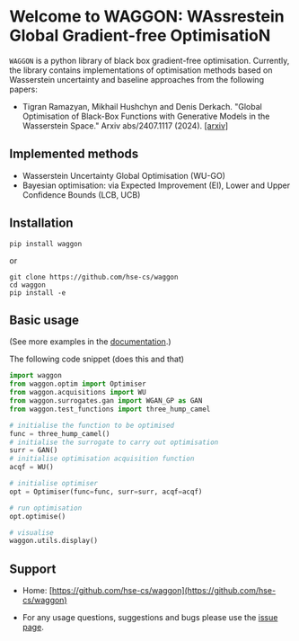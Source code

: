 # Welcome to WAGGON: WAssrestein Global Gradient-free OptimisatioN

<!-- [![PyPI version](https://badge.fury.io/py/probaforms.svg)](https://badge.fury.io/py/probaforms)
[![Tests](https://github.com/HSE-LAMBDA/probaforms/actions/workflows/tests.yml/badge.svg)](https://github.com/HSE-LAMBDA/probaforms/actions/workflows/tests.yml)
[![Docs](https://github.com/HSE-LAMBDA/probaforms/actions/workflows/pages/pages-build-deployment/badge.svg)](https://github.com/HSE-LAMBDA/probaforms/actions/workflows/pages/pages-build-deployment)
[![Downloads](https://static.pepy.tech/badge/probaforms)](https://pepy.tech/project/probaforms)
[![License: MIT](https://img.shields.io/badge/License-MIT-yellow.svg)](https://opensource.org/licenses/MIT) -->

`WAGGON` is a python library of black box gradient-free optimisation. Currently, the library contains implementations of optimisation methods based on Wasserstein uncertainty and baseline approaches from the following papers:

- Tigran Ramazyan, Mikhail Hushchyn and Denis Derkach. "Global Optimisation of Black-Box Functions with Generative Models in the Wasserstein Space." Arxiv abs/2407.1117 (2024). [[arxiv]](https://arxiv.org/abs/2407.11917)

## Implemented methods
- Wasserstein Uncertainty Global Optimisation (WU-GO)
- Bayesian optimisation: via Expected Improvement (EI), Lower and Upper Confidence Bounds (LCB, UCB)

## Installation

```
pip install waggon
```
or
```
git clone https://github.com/hse-cs/waggon
cd waggon
pip install -e
```

## Basic usage

(See more examples in the [documentation](TBD).)

The following code snippet (does this and that)

```python
import waggon
from waggon.optim import Optimiser
from waggon.acquisitions import WU
from waggon.surrogates.gan import WGAN_GP as GAN
from waggon.test_functions import three_hump_camel

# initialise the function to be optimised
func = three_hump_camel()
# initialise the surrogate to carry out optimisation
surr = GAN()
# initialise optimisation acquisition function
acqf = WU()

# initialise optimiser
opt = Optimiser(func=func, surr=surr, acqf=acqf)

# run optimisation
opt.optimise()

# visualise
waggon.utils.display()
```


## Support

- Home: [https://github.com/hse-cs/waggon](https://github.com/hse-cs/waggon)
<!-- - Documentation: [https://hse-cs.github.io/waggon](https://hse-cs.github.io/waggon) -->
- For any usage questions, suggestions and bugs please use the [issue page](https://github.com/hse-cs/waggon/issues).

<!-- ## Thanks to all our contributors

<a href="https://github.com/HSE-LAMBDA/probaforms/graphs/contributors">
  <img src="https://contributors-img.web.app/image?repo=HSE-LAMBDA/probaforms" />
</a> -->
